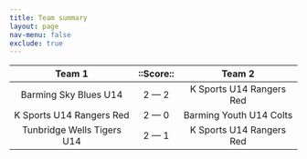 ```yaml
---
title: Team summary
layout: page
nav-menu: false
exclude: true
---
```




|           Team 1           |  ::Score::  |          Team 2          |
|:--------------------------:|:-----------:|:------------------------:|
|   Barming Sky Blues U14    | 2 &mdash; 2 | K Sports U14 Rangers Red |
|  K Sports U14 Rangers Red  | 2 &mdash; 0 | Barming Youth U14 Colts  |
| Tunbridge Wells Tigers U14 | 2 &mdash; 1 | K Sports U14 Rangers Red |

 <br /><br /><br />